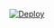 [![Deploy](https://github.com/kbario/juice-palace/actions/workflows/deploy.yml/badge.svg)](https://github.com/kbario/juice-palace/actions/workflows/deploy.yml)